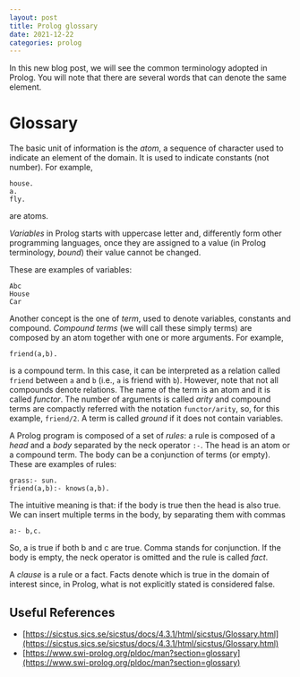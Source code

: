 ```yaml
---
layout: post
title: Prolog glossary
date: 2021-12-22
categories: prolog
---
```

In this new blog post, we will see the common terminology adopted in Prolog.
You will note that there are several words that can denote the same element.

# Glossary
The basic unit of information is the *atom*, a sequence of character used to
indicate an element of the domain. 
It is used to indicate constants (not number).
For example,
```
house.
a.
fly.
```
are atoms.

*Variables* in Prolog starts with uppercase letter and, differently form other programming
languages, once they are assigned to a value (in Prolog terminology, *bound*) their value cannot
be changed.

These are examples of variables:
```
Abc
House
Car
```

Another concept is the one of *term*, used to denote variables, constants and compound.
*Compound terms* (we will call these simply terms) are composed by an atom together with one or more arguments.
For example,
```
friend(a,b).
```
is a compound term. 
In this case, it can be interpreted as a relation called `friend` between `a` and `b` (i.e., `a` is friend with `b`).
However, note that not all compounds denote relations.
The name of the term is an atom and it is called *functor*.
The number of arguments is called *arity* and compound terms are compactly referred
with the notation `functor/arity`, so, for this example, `friend/2`.
A term is called *ground* if it does not contain variables.

A Prolog program is composed of a set of *rules*: a rule is composed of a
*head* and a *body* separated by the neck operator `:-`.
The head is an atom or a compound term.
The body can be a conjunction of terms (or empty).
These are examples of rules:
```
grass:- sun.
friend(a,b):- knows(a,b).
```
The intuitive meaning is that: if the body is true then the head is also true.
We can insert multiple terms in the body, by separating them with commas
```
a:- b,c.
```
So, a is true if both b and c are true. 
Comma stands for conjunction.
If the body is empty, the neck operator is omitted and the rule is called *fact*.

A *clause* is a rule or a fact.
Facts denote which is true in the domain of interest since, in Prolog, what is
not explicitly stated is considered false.

## Useful References
- [https://sicstus.sics.se/sicstus/docs/4.3.1/html/sicstus/Glossary.html](https://sicstus.sics.se/sicstus/docs/4.3.1/html/sicstus/Glossary.html)
- [https://www.swi-prolog.org/pldoc/man?section=glossary](https://www.swi-prolog.org/pldoc/man?section=glossary)